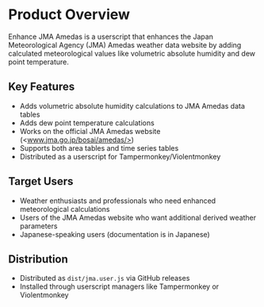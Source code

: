 # Product Overview

Enhance JMA Amedas is a userscript that enhances the Japan Meteorological Agency (JMA) Amedas weather data website by adding calculated meteorological values like volumetric absolute humidity and dew point temperature.

## Key Features

- Adds volumetric absolute humidity calculations to JMA Amedas data tables
- Adds dew point temperature calculations
- Works on the official JMA Amedas website (<www.jma.go.jp/bosai/amedas/>)
- Supports both area tables and time series tables
- Distributed as a userscript for Tampermonkey/Violentmonkey

## Target Users

- Weather enthusiasts and professionals who need enhanced meteorological calculations
- Users of the JMA Amedas website who want additional derived weather parameters
- Japanese-speaking users (documentation is in Japanese)

## Distribution

- Distributed as `dist/jma.user.js` via GitHub releases
- Installed through userscript managers like Tampermonkey or Violentmonkey
